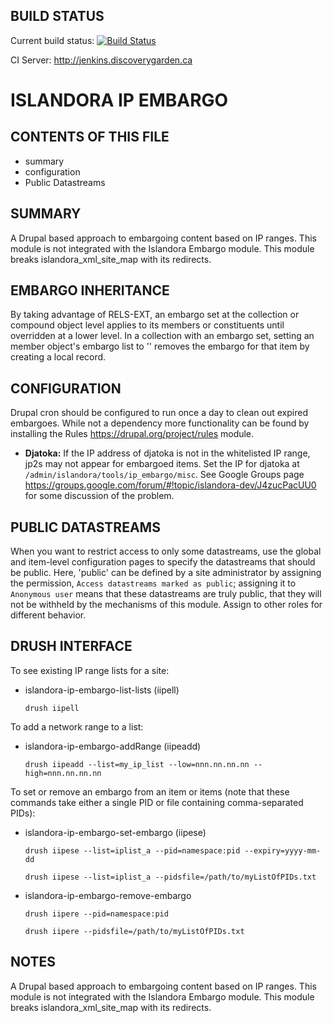 BUILD STATUS
------------
Current build status:
[![Build Status](https://travis-ci.org/Islandora/islandora_ip_embargo.png?branch=7.x)](https://travis-ci.org/Islandora/islandora_ip_embargo)

CI Server:
http://jenkins.discoverygarden.ca

ISLANDORA IP EMBARGO
==================

CONTENTS OF THIS FILE
---------------------

 * summary
 * configuration
 * Public Datastreams

SUMMARY
-------

A Drupal based approach to embargoing content based on IP ranges.
This module is not integrated with the Islandora Embargo module.
This module breaks islandora_xml_site_map with its redirects.

EMBARGO INHERITANCE
-------------------

By taking advantage of RELS-EXT, an embargo set at the collection or compound 
object level applies to its members or constituents until overridden at a lower
level. In a collection with an embargo set, setting an member object's embargo 
list to '' removes the embargo for that item by creating a local record.

CONFIGURATION
-------------

Drupal cron should be configured to run once a day to clean out expired
embargoes.  While not a dependency more functionality can be found by
installing the Rules https://drupal.org/project/rules module.

 * __Djatoka:__
If the IP address of djatoka is not in the whitelisted IP range, jp2s may not 
appear for embargoed items. Set the IP for djatoka at 
`/admin/islandora/tools/ip_embargo/misc`. See Google Groups page 
https://groups.google.com/forum/#!topic/islandora-dev/J4zucPacUU0 for 
some discussion of the problem.

PUBLIC DATASTREAMS
------------------

When you want to restrict access to only some datastreams, use the global and 
item-level configuration pages to specify the datastreams that should be public.
Here, 'public' can be defined by a site administrator by assigning the permission,
`Access datastreams marked as public`; assigning it to `Anonymous user` means that
these datastreams are truly public, that they will not be withheld by the 
mechanisms of this module. Assign to other roles for different behavior.

DRUSH INTERFACE
---------------------

To see existing IP range lists for a site:

- islandora-ip-embargo-list-lists (iipell)

  `drush iipell`

To add a network range to a list:

- islandora-ip-embargo-addRange (iipeadd)

  `drush iipeadd --list=my_ip_list --low=nnn.nn.nn.nn --high=nnn.nn.nn.nn`


To set or remove an embargo from an item or items (note that these commands take either a single PID or file containing comma-separated PIDs):

- islandora-ip-embargo-set-embargo (iipese)

  `drush iipese --list=iplist_a --pid=namespace:pid --expiry=yyyy-mm-dd`

  `drush iipese --list=iplist_a --pidsfile=/path/to/myListOfPIDs.txt`

- islandora-ip-embargo-remove-embargo

  `drush iipere --pid=namespace:pid`

  `drush iipere --pidsfile=/path/to/myListOfPIDs.txt`

NOTES
---------

A Drupal based approach to embargoing content based on IP ranges.
This module is not integrated with the Islandora Embargo module.
This module breaks islandora_xml_site_map with its redirects. 
